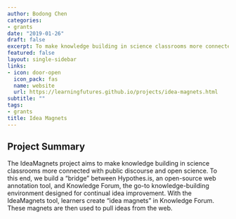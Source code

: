 ```yaml
---
author: Bodong Chen
categories:
- grants
date: "2019-01-26"
draft: false
excerpt: To make knowledge building in science classrooms more connected with public discourse and open science through web annotation.
featured: false
layout: single-sidebar
links:
- icon: door-open
  icon_pack: fas
  name: website
  url: https://learningfutures.github.io/projects/idea-magnets.html
subtitle: ""
tags:
- grants
title: Idea Magnets
---
```


## Project Summary

The IdeaMagnets project aims to make knowledge building in science classrooms more connected with public discourse and open science. To this end, we build a “bridge” between Hypothes.is, an open-source web annotation tool, and Knowledge Forum, the go-to knowledge-building environment designed for continual idea improvement. With the IdeaMagnets tool, learners create “idea magnets” in Knowledge Forum. These magnets are then used to pull ideas from the web. 